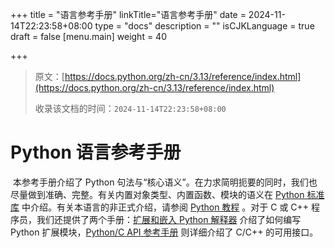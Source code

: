 +++
title = "语言参考手册"
linkTitle="语言参考手册"
date = 2024-11-14T22:23:58+08:00
type = "docs"
description = ""
isCJKLanguage = true
draft = false
[menu.main]
    weight = 40

+++

> 原文：[https://docs.python.org/zh-cn/3.13/reference/index.html](https://docs.python.org/zh-cn/3.13/reference/index.html)
>
> 收录该文档的时间：`2024-11-14T22:23:58+08:00`

# Python 语言参考手册

​	本参考手册介绍了 Python 句法与“核心语义”。在力求简明扼要的同时，我们也尽量做到准确、完整。有关内置对象类型、内置函数、模块的语义在 [Python 标准库](https://docs.python.org/zh-cn/3.13/library/index.html#library-index) 中介绍。有关本语言的非正式介绍，请参阅 [Python 教程](https://docs.python.org/zh-cn/3.13/tutorial/index.html#tutorial-index) 。对于 C 或 C++ 程序员，我们还提供了两个手册：[扩展和嵌入 Python 解释器](https://docs.python.org/zh-cn/3.13/extending/index.html#extending-index) 介绍了如何编写 Python 扩展模块，[Python/C API 参考手册](https://docs.python.org/zh-cn/3.13/c-api/index.html#c-api-index) 则详细介绍了 C/C++ 的可用接口。

